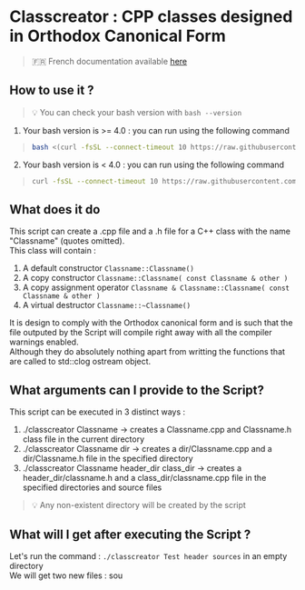 # Classcreator : CPP classes designed in Orthodox Canonical Form

> :fr: French documentation available [here](#)

## How to use it ?

> :bulb: You can check your bash version with `bash --version`

1. Your bash version is >= 4.0 : you can run using the following command

<blockquote>

```bash
bash <(curl -fsSL --connect-timeout 10 https://raw.githubusercontent.com/nsainton/classcreator/main/classcreator.sh) Classname header_dir sources_dir
```

</blockquote>

2.	Your bash version is < 4.0 : you can run using the following command

<blockquote>

```bash
curl -fsSL --connect-timeout 10 https://raw.githubusercontent.com/nsainton/classcreator/main/classcreator.sh -o sh /tmp/classcreator.sh && /tmp/classcreator.sh Classname header_dir sources_dir
```

</blockquote>


## What does it do

This script can create a .cpp file and a .h file for a C++ class with the name "Classname" (quotes omitted). <br/>
This class will contain :
1.	A default constructor `Classname::Classname()`
2.	A copy constructor `Classname::Classname( const Classname & other )`
3.	A copy assignment operator `Classname & Classname::Classname( const Classname & other )`
4.	A virtual destructor `Classname::~Classname()`

It is design to comply with the Orthodox canonical form and is such that the file outputed by the Script will compile right away with all the compiler warnings enabled. <br/>
Although they do absolutely nothing apart from writting the functions that are called to std::clog ostream object.

## What arguments can I provide to the Script?

This script can be executed in 3 distinct ways :
1.	./classcreator Classname -> creates a Classname.cpp and Classname.h class file in the current directory
2.	./classcreator Classname dir -> creates a dir/Classname.cpp and a dir/Classname.h file in the specified directory
3.	./classcreator Classname header\_dir class\_dir -> creates a header\_dir/classname.h and a class\_dir/classname.cpp file in the specified directories and source files

> :bulb: Any non-existent directory will be created by the script

## What will I get after executing the Script ?

Let's run the command : `./classcreator Test header sources` in an empty directory <br/>
We will get two new files : sou

